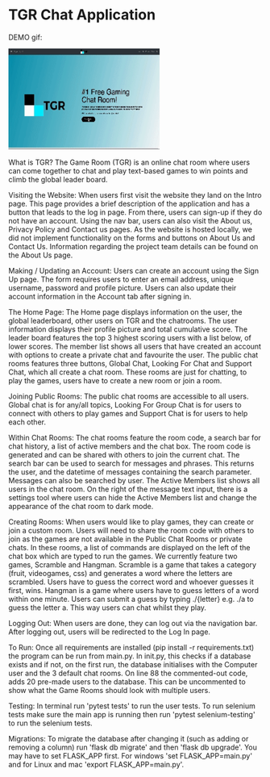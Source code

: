 # TGR Chat Application

DEMO gif:


<img src="demo.gif" width="300" height="200" alt="Project Demo">

What is TGR?
The Game Room (TGR) is an online chat room where users can come together to chat and play text-based games to win points and climb the global leader board.

Visiting the Website:
When users first visit the website they land on the Intro page. This page provides a brief description of the application and has a button that leads to the log in page. From there, users can sign-up if they do not have an account. Using the nav bar, users can also visit the About us, Privacy Policy and Contact us pages. As the website is hosted locally, we did not implement functionality on the forms and buttons on About Us and Contact Us. Information regarding the project team details can be found on the About Us page. 

Making / Updating an Account:
Users can create an account using the Sign Up page. The form requires users to enter an email address, unique username, password and profile picture.
Users can also update their account information in the Account tab after signing in.

The Home Page:
The Home page displays information on the user, the global leaderboard, other users on TGR and the chatrooms. 
The user information displays their profile picture and total cumulative score. 
The leader board features the top 3 highest scoring users with a list below, of lower scores. 
The member list shows all users that have created an account with options to create a private chat and favourite the user.
The public chat rooms features three buttons, Global Chat, Looking For Chat and Support Chat, which all create a chat room. These rooms are just for chatting, to play the games, users have to create a new room or join a room. 

Joining Public Rooms:
The public chat rooms are accessible to all users. 
Global chat is for any/all topics, Looking For Group Chat is for users to connect with others to play games and Support Chat is for users to help each other.

Within Chat Rooms:
The chat rooms feature the room code, a search bar for chat history, a list of active members and the chat box. 
The room code is generated and can be shared with others to join the current chat.
The search bar can be used to search for messages and phrases. This returns the user, and the datetime of messages containing the search parameter. Messages can also be searched by user.
The Active Members list shows all users in the chat room.
On the right of the message text input, there is a settings tool where users can hide the Active Members list and change the appearance of the chat room to dark mode. 

Creating Rooms:
When users would like to play games, they can create or join a custom room. Users will need to share the room code with others to join as the games are not available in the Public Chat Rooms or private chats. In these rooms, a list of commands are displayed on the left of the chat box which are typed to run the games.
We currently feature two games, Scramble and Hangman.
Scramble is a game that takes a category (fruit, videogames, css) and generates a word where the letters are scrambled. Users have to guess the correct word and whoever guesses it first, wins.
Hangman is a game where users have to guess letters of a word within one minute. Users can submit a guess by typing ./{letter} e.g. ./a to guess the letter a. This way users can chat whilst they play.

Logging Out:
When users are done, they can log out via the navigation bar. After logging out, users will be redirected to the Log In page.

To Run:
Once all requirements are installed (pip install -r requirements.txt) the program can be run from main.py. In init.py, this checks if a database exists and if not, on the first run, the database initialises with the Computer user and the 3 default chat rooms. 
On line 88 the commented-out code, adds 20 pre-made users to the database. This can be uncommented to show what the Game Rooms should look with multiple users.

Testing:
In terminal run 'pytest tests' to run the user tests.
To run selenium tests make sure the main app is running then run 'pytest selenium-testing' to run the selenium tests.

Migrations:
To migrate the database after changing it (such as adding or removing a column) run 'flask db migrate' and then 'flask db upgrade'.
You may have to set FLASK_APP first. For windows 'set FLASK_APP=main.py' and for Linux and mac 'export FLASK_APP=main.py'.

